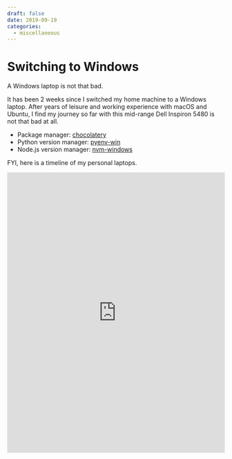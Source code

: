 ```yaml
---
draft: false
date: 2019-09-19
categories:
  - miscellaneous
---
```


# Switching to Windows

A Windows laptop is not that bad.

<!-- more -->

It has been 2 weeks since I switched my home machine to a Windows laptop. After years of leisure and working experience with macOS and Ubuntu, I find my journey so far with this mid-range Dell Inspiron 5480 is not that bad at all.

- Package manager: [chocolatery](https://chocolatey.org)
- Python version manager: [pyenv-win](https://github.com/pyenv-win/pyenv-win)
- Node.js version manager: [nvm-windows](https://github.com/coreybutler/nvm-windows)

FYI, here is a timeline of my personal laptops.

<iframe src='https://cdn.knightlab.com/libs/timeline3/latest/embed/index.html?source=1IxloaFyvfYOqYJnjcZ27Sq57vSNCJgXczLAutcgQSEI&font=Default&lang=en&initial_zoom=2&height=650' width='100%' height='650' webkitallowfullscreen mozallowfullscreen allowfullscreen frameborder='0'></iframe>
